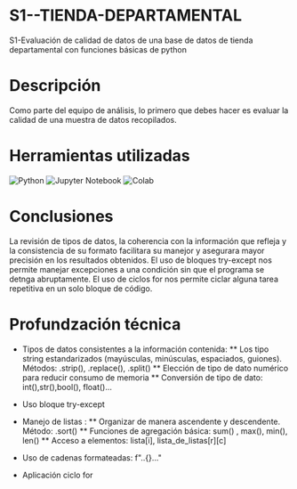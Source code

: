 # S1--TIENDA-DEPARTAMENTAL
S1-Evaluación de calidad de datos de una base de datos de tienda departamental con funciones básicas de python 

# Descripción
Como parte del equipo de análisis, lo primero que debes hacer es evaluar la calidad de una muestra de datos recopilados.

# Herramientas utilizadas 
![Python](https://img.shields.io/badge/python-3670A0?style=for-the-badge&logo=python&logoColor=ffdd54)
![Jupyter Notebook](https://img.shields.io/badge/jupyter-%23FA0F00.svg?style=for-the-badge&logo=jupyter&logoColor=white)
![Colab](https://img.shields.io/badge/Colab-F9AB00?style=for-the-badge&logo=googlecolab&color=525252)


# Conclusiones
La revisión de tipos de datos, la coherencia con la información que refleja y la consistencia de su formato facilitara su manejor y asegurara mayor precisión en los resultados obtenidos. 
El uso de bloques try-except nos permite manejar excepciones a una condición sin que el programa se detnga abruptamente.
El uso de ciclos for nos permite ciclar alguna tarea repetitiva en un solo bloque de código.

# Profundzación técnica
* Tipos de datos consistentes a la información contenida: 
** Los tipo string estandarizados (mayúsculas, minúsculas, espaciados, guiones). Métodos: .strip(), .replace(), .split()
** Elección de tipo de dato numérico para reducir consumo de memoria
** Conversión de tipo de dato: int(),str(),bool(), float()...

* Uso bloque try-except

* Manejo de listas :
** Organizar de manera ascendente y descendente. Método: .sort()
** Funciones de agregación básica: sum() , max(), min(), len()
** Acceso a elementos: lista[i],  lista_de_listas[r][c]

* Uso de cadenas formateadas: f"..{}..."
* Aplicación ciclo for


         

